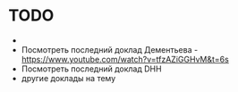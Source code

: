 # TODO

- 
- Посмотреть последний доклад Дементьева - https://www.youtube.com/watch?v=tfzAZiGGHvM&t=6s
- Посмотреть последний доклад DHH
- другие доклады на тему
